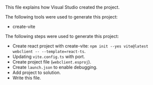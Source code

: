 This file explains how Visual Studio created the project.

The following tools were used to generate this project:
- create-vite

The following steps were used to generate this project:
- Create react project with create-vite: `npm init --yes vite@latest webclient -- --template=react-ts`.
- Updating `vite.config.ts` with port.
- Create project file (`webclient.esproj`).
- Create `launch.json` to enable debugging.
- Add project to solution.
- Write this file.
